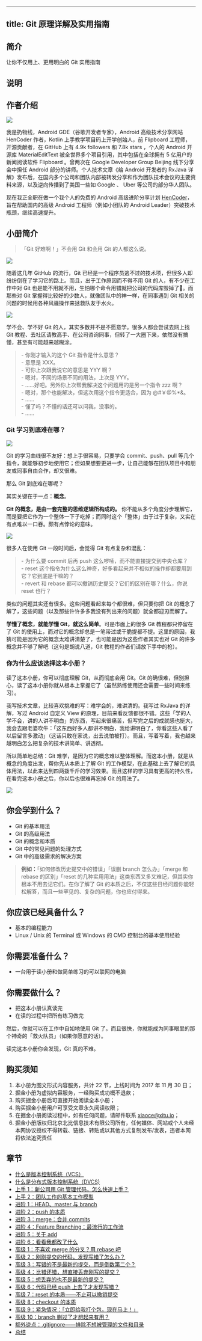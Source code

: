 
---
title: Git 原理详解及实用指南
---

## 简介
让你不仅用上、更用明白的 Git 实用指南

## 说明
## 作者介绍

![](https://p1-jj.byteimg.com/tos-cn-i-t2oaga2asx/gold-user-assets/2017/11/30/1600aef397166626~tplv-t2oaga2asx-image.image)

我是扔物线，Android GDE（谷歌开发者专家），Android 高级技术分享网站 HenCoder 作者，Kotlin 上手教学项目码上开学创始人，前 Flipboard 工程师，开源贡献者，在 GitHub 上有 4.9k followers 和 7.8k stars ，个人的 Android 开源库 MaterialEditText 被全世界多个项目引用，其中包括在全球拥有 5 亿用户的新闻阅读软件 Flipboard 。曾两次在 Google Developer Group Beijing 线下分享会中担任 Android 部分的讲师。个人技术文章《给 Android 开发者的 RxJava 详解》发布后，在国内多个公司和团队内部被转发分享和作为团队技术会议的主要资料来源，以及逆向传播到了美国一些如 Google 、 Uber 等公司的部分华人团队。

现在我正全职在做一个我个人的免费的 Android 高级进阶分享计划 [HenCoder](http://hencoder.com)，旨在帮助国内的高级 Android 工程师（例如小团队的 Android Leader）突破技术瓶颈，继续高速提升。

## 小册简介

> 「Git 好难啊！」不会用 Git 和会用 Git 的人都这么说。

![](https://p1-jj.byteimg.com/tos-cn-i-t2oaga2asx/gold-user-assets/2017/11/30/1600ae3657c86995~tplv-t2oaga2asx-image.image)

随着这几年 GitHub 的流行，Git 已经是一个程序员逃不过的技术项，但很多人却纷纷倒在了学习它的路上。而且，出于工作原因而不得不用 Git 的人，有不少在工作中对 Git 也是能不用就不用，生怕哪个命令用错就把公司的代码库毁掉了🙈。而那些对 Git 掌握得比较好的少数人，就像团队中的神一样，在同事遇到 Git 相关的问题的时候用各种风骚操作来拯救队友于水火。

![](https://p1-jj.byteimg.com/tos-cn-i-t2oaga2asx/gold-user-assets/2017/11/23/15fe723fff89d544~tplv-t2oaga2asx-image.image)

学不会、学不好 Git 的人，其实多数并不是不愿意学。很多人都会尝试去网上找 Git 教程、去社区请教高手、在公司咨询同事，但转了一大圈下来，依然没有搞懂，甚至有可能越来越糊涂。

> \- 你刚才输入的这个 Git 指令是什么意思？  
> \- 意思是 XXX。  
> \- 可你上次跟我说它的意思是 YYY 啊？  
> \- 嗯对，不同的场景不同的用法，上次是 YYY。  
> \- ……好吧。另外你上次帮我解决这个问题用的是另一个指令 zzz 啊？  
> \- 嗯对，那个也能解决，但这次用这个指令更适合，因为 \@#￥\@\%\*\&。  
> \- ……  
> \- 懂了吗？不懂的话还可以问我，没事的。  
> \- ……

### Git 学习到底难在哪？

![](https://p1-jj.byteimg.com/tos-cn-i-t2oaga2asx/gold-user-assets/2017/10/24/38882ef09a324d15d99b3610fe01809d~tplv-t2oaga2asx-image.image)

Git 的学习曲线很不友好：想上手很容易，只要学会 commit、push、pull 等几个指令，就能够初步地使用它；但如果想要更进一步，让自己能够在团队项目中和朋友或同事自由合作，却又很难。

那么 Git 到底难在哪呢？

其实关键在于一点：**概念**。

**Git 的概念，是由一套完整的思维逻辑所构成的。** 你不能从多个角度分步理解它，而是要把它作为一个整体一下子吃掉；而同时这个「整体」由于过于复杂，又实在有点难以一口吞。颇有点悖论的意味。

![](https://p1-jj.byteimg.com/tos-cn-i-t2oaga2asx/gold-user-assets/2017/11/23/15fe723fffaa7f2f~tplv-t2oaga2asx-image.image)

很多人在使用 Git 一段时间后，会觉得 Git 有点复杂和混乱：

> \- 为什么要 commit 后再 push 这么啰嗦，而不能直接提交到中央仓库？  
> \- reset 这个指令为什么这么神奇，好多看起来并不相似的操作却都要用到它？它到底是干嘛的？  
> \- revert 和 rebase 都可以撤销历史提交？它们的区别在哪？什么，你说 reset 也行？

类似的问题其实还有很多。这些问题看起来每个都很难，但只要你把 Git 的概念了解了，这些问题（以及那些许许多多我没有列出来的问题）就全都迎刃而解了。

**学懂了概念，就能学懂 Git，就这么简单**。可是市面上的很多 Git 教程都只停留在了 Git 的使用上，而对它的概念却总是一笔带过或干脆提都不提。这里的原因，我猜可能是因为它的概念太难讲清楚了，也可能是因为这些作者其实也对 Git 的许多概念并不够了解吧（这句是胡说八道，Git 教程的作者们请放下手中的枪）。

### 你为什么应该选择这本小册？

读了这本小册，你可以彻底理解 Git，从而彻底会用 Git。Git 的确很难，但别担心，读了这本小册你就从根本上掌握它了（虽然熟练使用还会需要一些时间来练习）。

我写技术文章，比较喜欢挑难的写：难学会的，难讲清的。我写过 RxJava 的详解，写过 Android 自定义 View 的原理，目前来看反馈都很不错。这些「学的人学不会，讲的人讲不明白」的东西，写起来很痛苦，但写完之后的成就感也挺大，我会去跟老婆吹牛：「这东西好多人都讲不明白，我给讲明白了，你看这些人看了以后留言多激动」（这话只敢在家说，出去说怕被打）。而且，写着写着，我也越来越明白怎么把复杂的技术讲简单、讲透彻。

所以简单地总结：Git 难学，是因为它的概念难以整体理解。而这本小册，就是从概念的角度出发，帮你先从本质上了解 Git 的工作模型，在此基础上去了解它的具体用法，以此来达到四两拨千斤的学习效果。而且这样的学习具有更高的持久性，在看完这本小册之后，你以后也很难再忘掉 Git 的用法了。

![](https://p1-jj.byteimg.com/tos-cn-i-t2oaga2asx/gold-user-assets/2017/11/30/1600ae461cb45c9a~tplv-t2oaga2asx-image.image)

## 你会学到什么？

- Git 的基本用法
- Git 的高级用法
- Git 的概念和本质
- Git 中的常见问题的处理方式
- Git 中的高级需求的解决方案

> **例如：**「如何修改历史提交中的错误」「误删 branch 怎么办」「merge 和 rebase 的区别」「reset 的几种实用用法」这类东西又多又难记，但其实你根本不用去记它们。在你了解了 Git 的本质之后，不仅这些日经问题你能轻松解答，而且一些罕见的、复杂的问题，你也应付得来。

## 你应该已经具备什么？

- 基本的编程能力
- Linux / Unix 的 Terminal 或 Windows 的 CMD 控制台的基本使用经验

## 你需要准备什么？

- 一台用于读小册和做简单练习的可以联网的电脑

## 你需要做什么？

- 把这本小册认真读完
- 在读的过程中把所有练习做完

然后，你就可以在工作中自如地使用 Git 了。而且很快，你就能成为同事眼里的那个神奇的「救火队员」（如果你愿意的话）。

读完这本小册你会发现，Git 真的不难。

## 购买须知

1.  本小册为图文形式内容服务，共计 22 节，上线时间为 2017 年 11 月 30 日；
2.  掘金小册为虚拟内容服务，一经购买成功概不退款；
3.  购买掘金小册后可直接开始阅读全本小册；
4.  购买掘金小册用户可享受文章永久阅读权限；
5.  在掘金小册阅读过程中，如有任何问题，请邮件联系 <xiaoce@xitu.io>；
6.  掘金小册版权归北京北比信息技术有限公司所有，任何媒体、网站或个人未经本网协议授权不得转载、链接、转贴或以其他方式复制发布/发表，违者本网将依法追究责任

## 章节
- [什么是版本控制系统（VCS）](./什么是版本控制系统（VCS）.md)
- [什么是分布式版本控制系统（DVCS\)](<./什么是分布式版本控制系统（DVCS).md>)
- [上手 1：新公司用 Git 管理代码，怎么快速上手？](<./上手 1：新公司用 Git 管理代码，怎么快速上手？.md>)
- [上手 2：团队工作的基本工作模型](<./上手 2：团队工作的基本工作模型.md>)
- [进阶 1：HEAD、master 与 branch](<./进阶 1：HEAD、master 与 branch.md>)
- [进阶 2：push 的本质](<./进阶 2：push 的本质.md>)
- [进阶 3：merge：合并 commits](<./进阶 3：merge：合并 commits.md>)
- [进阶 4：Feature Branching：最流行的工作流](<./进阶 4：Feature Branching：最流行的工作流.md>)
- [进阶 5：关于 add](<./进阶 5：关于 add.md>)
- [进阶 6：看看我都改了什么](<./进阶 6：看看我都改了什么.md>)
- [高级 1：不喜欢 merge 的分叉？用 rebase 吧](<./高级 1：不喜欢 merge 的分叉？用 rebase 吧.md>)
- [高级 2：刚刚提交的代码，发现写错了怎么办？](<./高级 2：刚刚提交的代码，发现写错了怎么办？.md>)
- [高级 3：写错的不是最新的提交，而是倒数第二个？](<./高级 3：写错的不是最新的提交，而是倒数第二个？.md>)
- [高级 4：比错还错，想直接丢弃刚写的提交？](<./高级 4：比错还错，想直接丢弃刚写的提交？.md>)
- [高级 5：想丢弃的也不是最新的提交？](<./高级 5：想丢弃的也不是最新的提交？.md>)
- [高级 6：代码已经 push 上去了才发现写错？](<./高级 6：代码已经 push 上去了才发现写错？.md>)
- [高级 7：reset 的本质——不止可以撤销提交](<./高级 7：reset 的本质——不止可以撤销提交.md>)
- [高级 8：checkout 的本质](<./高级 8：checkout 的本质.md>)
- [高级 9：紧急情况：「立即给我打个包，现在马上！」](<./高级 9：紧急情况：「立即给我打个包，现在马上！」.md>)
- [高级 10：branch 删过了才想起来有用？](<./高级 10：branch 删过了才想起来有用？.md>)
- [额外说点：.gitignore——排除不想被管理的文件和目录](./额外说点：.gitignore——排除不想被管理的文件和目录.md)
- [总结](./总结.md)

    